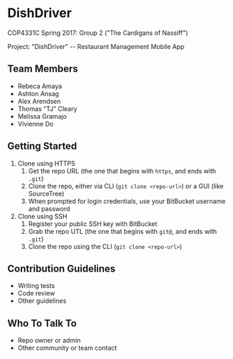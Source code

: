 # DishDriver


COP4331C Spring 2017: Group 2 ("The Cardigans of Nassiff")

Project: "DishDriver" -- Restaurant Management Mobile App


## Team Members

* Rebeca Amaya
* Ashton Ansag
* Alex Arendsen
* Thomas "TJ" Cleary
* Melissa Gramajo
* Vivienne Do


## Getting Started

1. Clone using HTTPS
    1. Get the repo URL (the one that begins with `https`, and ends with `.git`)
    1. Clone the repo, either via CLI (`git clone <repo-url>`) or a GUI (like SourceTree)
    1. When prompted for login credentials, use your BitBucket username and password
1. Clone using SSH
    1. Register your public SSH key with BitBucket
    1. Grab the repo UTL (the one that begins with `git@`, and ends with `.git`)
    1. Clone the repo using the CLI (`git clone <repo-url>`)

## Contribution Guidelines

* Writing tests
* Code review
* Other guidelines


## Who To Talk To

* Repo owner or admin
* Other community or team contact
